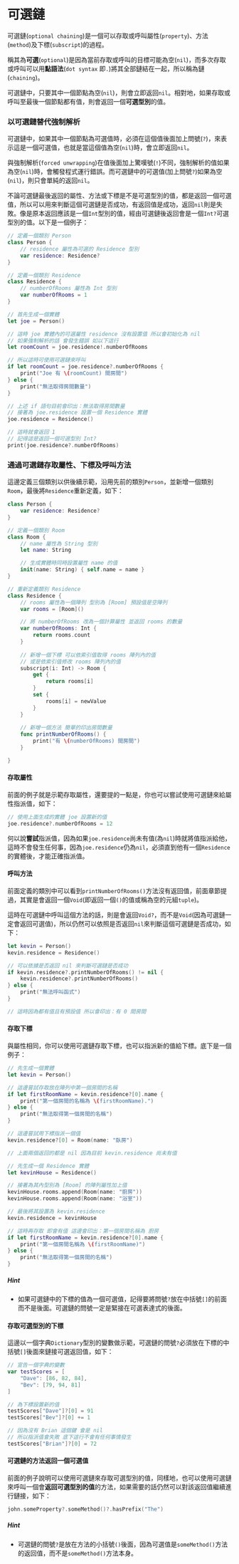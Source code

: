 # 可選鏈

可選鏈(`optional chaining`)是一個可以存取或呼叫屬性(`property`)、方法(`method`)及下標(`subscript`)的過程。

稱其為**可選**(`optional`)是因為當前存取或呼叫的目標可能為空(`nil`)，而多次存取或呼叫可以用**點語法**(`dot syntax` 即`.`)將其全部鏈結在一起，所以稱為鏈(`chaining`)。

可選鏈中，只要其中一個節點為空(`nil`)，則會立即返回`nil`。相對地，如果存取或呼叫至最後一個節點都有值，則會返回一個**可選型別**的值。


### 以可選鏈替代強制解析

可選鏈中，如果其中一個節點為可選值時，必須在這個值後面加上問號(`?`)，來表示這是一個可選值，也就是當這個值為空(`nil`)時，會立即返回`nil`。

與強制解析(`forced unwrapping`)在值後面加上驚嘆號(`!`)不同，強制解析的值如果為空(`nil`)時，會觸發程式運行錯誤。而可選鏈中的可選值(加上問號`?`)如果為空(`nil`)，則只會單純的返回`nil`。

不論可選鏈最後返回的屬性、方法或下標是不是可選型別的值，都是返回一個可選值，所以可以用來判斷這個可選鏈是否成功，有返回值是成功，返回`nil`則是失敗。像是原本返回應該是一個`Int`型別的值，經由可選鏈後返回會是一個`Int?`可選型別的值。以下是一個例子：

```swift
// 定義一個類別 Person
class Person {
    // residence 屬性為可選的 Residence 型別
    var residence: Residence?
}

// 定義一個類別 Residence
class Residence {
    // numberOfRooms 屬性為 Int 型別
    var numberOfRooms = 1
}

// 首先生成一個實體
let joe = Person()

// 這時 joe 實體內的可選屬性 residence 沒有設置值 所以會初始化為 nil
// 如果強制解析的話 會發生錯誤 如以下這行
let roomCount = joe.residence!.numberOfRooms

// 所以這時可使用可選鏈來呼叫
if let roomCount = joe.residence?.numberOfRooms {
    print("Joe 有 \(roomCount) 間房間")
} else {
    print("無法取得房間數量")
}

// 上述 if 語句目前會印出：無法取得房間數量
// 接著為 joe.residence 設置一個 Residence 實體
joe.residence = Residence()

// 這時就會返回 1
// 記得這是返回一個可選型別 Int?
print(joe.residence?.numberOfRooms)

```


### 通過可選鏈存取屬性、下標及呼叫方法

這邊定義三個類別以供後續示範，沿用先前的類別`Person`，並新增一個類別`Room`，最後將`Residence`重新定義，如下：

```swift
class Person {
    var residence: Residence?
}

// 定義一個類別 Room
class Room {
    // name 屬性為 String 型別
    let name: String

    // 生成實體時同時設置屬性 name 的值
    init(name: String) { self.name = name }
}

// 重新定義類別 Residence
class Residence {
    // rooms 屬性為一個陣列 型別為 [Room] 預設值是空陣列
    var rooms = [Room]()

    // 將 numberOfRooms 改為一個計算屬性 並返回 rooms 的數量
    var numberOfRooms: Int {
        return rooms.count
    }
    
    // 新增一個下標 可以依索引值取得 rooms 陣列內的值
    // 或是依索引值修改 rooms 陣列內的值
    subscript(i: Int) -> Room {
        get {
            return rooms[i]
        }
        set {
            rooms[i] = newValue
        }
    }
    
    // 新增一個方法 簡單的印出房間數量
    func printNumberOfRooms() {
        print("有 \(numberOfRooms) 間房間")
    }

}

```

#### 存取屬性

前面的例子就是示範存取屬性，還要提的一點是，你也可以嘗試使用可選鏈來給屬性指派值，如下：

```swift
// 使用上面生成的實體 joe 設置新的值
joe.residence?.numberOfRooms = 12

```

何以說**嘗試**指派值，因為如果`joe.residence`尚未有值(為`nil`)時就將值指派給他，這時不會發生任何事，因為`joe.residence`仍為`nil`，必須直到他有一個`Residence`的實體後，才能正確指派值。

#### 呼叫方法

前面定義的類別中可以看到`printNumberOfRooms()`方法沒有返回值，前面章節提過，其實是會返回一個`Void`(即返回一個`()`的值或稱為空的元組`tuple`)。

這時在可選鏈中呼叫這個方法的話，則是會返回`Void?`，而不是`Void`(因為可選鏈一定會返回可選值)，所以仍然可以依照是否返回`nil`來判斷這個可選鏈是否成功，如下：

```swift
let kevin = Person()
kevin.residence = Residence()

// 可以依據是否返回 nil 來判斷可選鏈是否成功
if kevin.residence?.printNumberOfRooms() != nil {
    kevin.residence?.printNumberOfRooms()
} else {
    print("無法呼叫函式")
}

// 這時因為都有值且有預設值 所以會印出：有 0 間房間

```

#### 存取下標

與屬性相同，你可以使用可選鏈存取下標，也可以指派新的值給下標。底下是一個例子：

```swift
// 先生成一個實體
let kevin = Person()

// 這邊嘗試存取放在陣列中第一個房間的名稱
if let firstRoomName = kevin.residence?[0].name {
    print("第一個房間的名稱為 \(firstRoomName).")
} else {
    print("無法取得第一個房間的名稱")
}

// 這邊嘗試用下標指派一個值
kevin.residence?[0] = Room(name: "臥房")

// 上面兩個返回的都是 nil 因為目前 kevin.residence 尚未有值

// 先生成一個 Residence 實體
let kevinHouse = Residence()

// 接著為其內型別為 [Room] 的陣列屬性加上值
kevinHouse.rooms.append(Room(name: "廚房"))
kevinHouse.rooms.append(Room(name: "浴室"))

// 最後將其設置為 kevin.residence
kevin.residence = kevinHouse

// 這時再存取 即會有值 這邊會印出：第一個房間名稱為 廚房
if let firstRoomName = kevin.residence?[0].name {
    print("第一個房間名稱為 \(firstRoomName)")
} else {
    print("無法取得第一個房間的名稱")
}

```

##### Hint

- 如果可選鏈中的下標的值為一個可選值，記得要將問號`?`放在中括號`[]`的前面而不是後面。可選鏈的問號一定是緊接在可選表達式的後面。

#### 存取可選型別的下標

這邊以一個字典`Dictionary`型別的變數做示範，可選鏈的問號`?`必須放在下標的中括號`[]`後面來鏈接可選返回值，如下：

```swift
// 宣告一個字典的變數
var testScores = [
    "Dave": [86, 82, 84],
    "Bev": [79, 94, 81]
]

// 為下標設置新的值
testScores["Dave"]?[0] = 91
testScores["Bev"]?[0] += 1

// 因為沒有 Brian 這個鍵 會是 nil 
// 所以指派值會失敗 底下這行不會有任何事情發生
testScores["Brian"]?[0] = 72

```

#### 可選鏈的方法返回一個可選值

前面的例子說明可以使用可選鏈來存取可選型別的值，同樣地，也可以使用可選鏈來呼叫一個會**返回可選型別的值**的方法，如果需要的話仍然可以對該返回值繼續進行鏈接，如下：

```swift
john.someProperty?.someMethod()?.hasPrefix("The")

```

##### Hint

- 可選鏈的問號`?`是放在方法的小括號`()`後面，因為可選值是`someMethod()`方法的返回值，而不是`someMethod()`方法本身。

